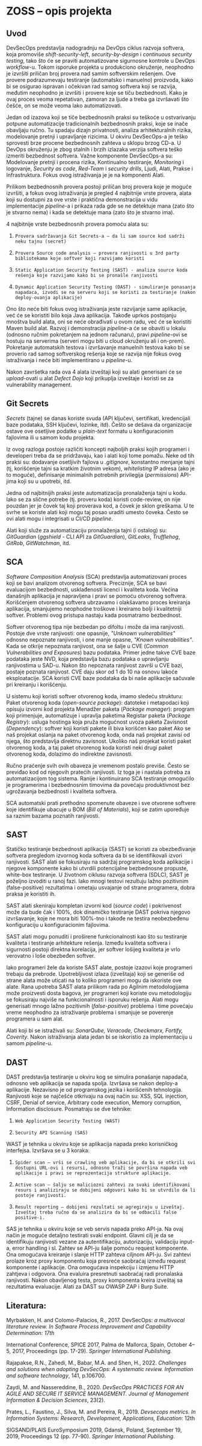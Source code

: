 # ZOSS – opis projekta
## Uvod
DevSecOps predstavlja nadogradnju na DevOps ciklus razvoja softvera, koja promoviše <i>shift-security-left</i>, <i>security-by-design</i> i <i>continuous security testing</i>, tako što će se praviti automatizovane sigurnosne kontrole u DevOps <i>workflow</i>-u. Tokom isporuke projekta u produkciono okruženje, neophodno je izvršiti priličan broj provera nad samim softverskim rešenjem. Ove provere podrazumevaju testiranje (automatsko i manuelno) proizvoda, kako bi se osigurao ispravan i očekivan rad samog softvera koji se razvija, međutim neophodno je izvršiti i provere koje se tiču bezbednosti. Kako je ovaj proces veoma repetativan, zamoran za ljude a treba ga izvršavati što češće, on se može veoma lako automatizovati.

Jedan od izazova koji se tiče bezbednosnih praksi su teškoće u ostvarivanju potpune automatizacije tradicionalnih bezbednosnih praksi, koje se inače obavljaju ručno. Tu spadaju dizajn privatnosti, analiza arhitekturalnih rizika, modelovanje pretnji i upravljanje rizicima. U okviru DevSecOps-a je teško sprovesti brze procene bezbednosnih zahteva u sklopu brzog CD-a. U DevOps okruženju je zbog stalnih i brzih izlazaka verzija softvera teško izmeriti bezbednost softvera.
Važne komponente DevSecOps-a su: Modelovanje pretnji i procena rizika, Kontinualno testiranje, <i>Monitoring</i> i logovanje, <i>Security as code</i>, <i>Red-Team</i> i <i>security drills</i>, Ljudi, Alati, Prakse i Infrastruktura. Fokus ovog istraživanja je je na komponenti Alati.

Prilikom bezbednosnih provera postoji priličan broj provera koje je moguće izvršiti, a fokus ovog istraživanja je pregled 4 najbitnije vrste provera, alata koji su dostupni za ove vrste i praktična demonstracija u vidu implementacije <i>pipeline</i>-a i prikaza rada gde se ne detektuje mana (zato što je stvarno nema) i kada se detektuje mana (zato što je stvarno ima).

4 najbitnije vrste bezbednosnih provera pomoću alata su: 
1.     Provera sadržavanja Git Secrets-a – da li sam source kod sadrži neku tajnu (secret)
2.     Provera Source code analysis – provera ranjivosti u 3rd party bibliotekama koje softver koji razvijamo koristi
3.     Static Application Security Testing (SAST) - analiza source koda rešenja koje razvijamo kako bi se pronašle ranjivosti
4.     Dynamic Application Security Testing (DAST) - simuliranje ponasanja napadaca, izvodi se na serveru koji se koristi za testiranje (nakon deploy-ovanja aplikacije)

Ono što neće biti fokus ovog istraživanja jeste razvijanje same aplikacije, već će se koristiti bilo koja Java aplikacija. Takođe uprkos postojanju mnoštva build alata, oni se neće obrađivati u ovom radu, već će se koristiti Maven build alat. Razvoj i demonstracija <i>pipeline</i>-a će se obaviti u lokalu (odnosno ručnim pokretanjem na jednom računaru), pravi <i>pipeline</i>-ovi se hostuju na serverima (serveri mogu biti u cloud okruženju ali i on-prem). Pokretanje automatskih testova i izvršavanje manuelnih testova kako bi se proverio rad samog softverskog rešenja koje se razvija nije fokus ovog istraživanja i neće biti implementirano u <i>pipeline</i>-u.

Nakon završetka rada ova 4 alata izveštaji koji su alati generisani će se <i>upload</i>-ovati u alat <i>Defect Dojo</i> koji prikuplja izveštaje i koristi se za vulnerability management.
## Git Secrets
<i>Secrets</i> (tajne) se danas koriste svuda (API ključevi, sertifikati, kredencijali baze podataka, SSH ključevi, lozinke, itd). Češto se dešava da organizacije ostave ove osetljive podatke u <i>plain-text</i> formatu u konfiguracionim fajlovima ili u samom kodu projekta.

Iz ovog razloga postoje različiti koncepti najboljih praksi kojih programeri i developeri treba da se pridržavaju, kao i alati koji tome pomažu. Neke od tih praksi su: dodavanje osetljivih fajlova u <i>.gitignore</i>, konstantno menjanje tajni (tj, korišćenje tajni sa kratkim životnim vekom), <i>whitelisting</i> IP adresa (ako je to moguće), definisanje minimalnih potrebnih privilegija (<i>permissions</i>) API-jima koji su u upotrebi, itd.

Jedna od najbitnijih praksi jeste automatizacija pronalaženja tajni u kodu. Iako se za slične potrebe (tj. proveru koda) koristi code-review, on nije pouzdan jer je čovek taj koji proverava kod, a čovek je sklon greškama. U te svrhe se koriste alati koji mogu taj posao uraditi umesto čoveka. Često se ovi alati mogu i integrisati u CI/CD <i>pipeline</i>.

Alati koji služe za automatizaciju pronalaženja tajni (i ostalog) su: <i>GitGuardian</i> (<i>ggshield</i> - CLI API za <i>GitGuardian</i>), <i>GitLeaks</i>, <i>Trufflehog</i>, <i>GitRob</i>, <i>GitWatchman</i>, itd.
## SCA
<i>Software Composition Analysis</i> (SCA) predstavlja automatizovani proces koji se bavi analizom otvorenog softvera. Preciznije, SCA se bavi evaluacijom bezbednosti, usklađenosti licenci i kvaliteta koda. Većina današnjih aplikacija je napravljena i pravi se pomoću otvorenog softvera. Korišćenjem otvorenog softvera ubrzavamo i olakšavamo proces kreiranja aplikacija, smanjujemo neophodne troškove i kreiramo bolji i kvalitetniji softver. Problemi ovog pristupa nastaju kada posmatramo bezbednost.

Softver otvorenog tipa nije bezbedan po difoltu i može da ima ranjivosti. Postoje dve vrste ranjivosti: one opasnije, <i>"Unknown vulnerabilities"</i> odnosno nepoznate ranjivosti, i one manje opasne, <i>"Known vulnerabilities"</i>. Kada se otkrije nepoznata ranjivost, ona se šalje u CVE (<i>Common Vulnerabilities and Exposures</i>) bazu podataka. Primer jedne takve CVE baze podataka jeste NVD, koja predstavlja bazu podataka o upravljanju ranjivostima u SAD-u. Nakon što nepoznata ranjivost završi u CVE bazi, postaje poznata ranjivost. CVE daju skor od 1 do 10 na osnovu lakoće eksploatacije. SCA koristi CVE baze podataka da bi naše aplikacije sačuvale pri kreiranju i korišćenju.

U sistemu koji koristi softver otvorenog koda, imamo sledeću strukturu:
Paket otvorenog koda (<i>open-source package</i>): datoteke i metapodaci koji opisuju izvorni kod projekta
Menadžer paketa (<i>Package manager</i>): program koji primenjuje, automatizuje i upravlja paketima
Registar paketa (<i>Package Registry</i>): usluga hostinga koja pruža mogućnost uvoza paketa
Zavisnost (<i>Dependency</i>): softver koji koristi pakete ili biva korišćen kao paket
Ako se naš projekat oslanja na paket otvorenog koda, onda naš projekat zavisi od njega, što predstavlja direktnu zavisnost. Ukoliko naš projekat koristi paket otvorenog koda, a taj paket otvorenog koda koristi neki drugi paket otvorenog koda, dolazimo do indirektne zavisnosti.

Ručno praćenje svih ovih obaveza je vremenom postalo previše. Često se previđao kod od njegovih pratećih ranjivosti. Iz toga je i nastala potreba za automatizacijom tog sistema. Ranije i kontinuirano SCA testiranje omogućilo je programerima i bezbednosnim timovima da povećaju produktivnost bez ugrožavanja bezbednosti i kvaliteta softvera.

SCA automatski prati prethodno spomenute obaveze i sve otvorene softvere koje identifikuje ubacuje u BOM (<i>Bill of Materials</i>), koji se zatim upoređuje sa raznim bazama poznatih ranjivosti.

## SAST
Statičko testiranje bezbednosti aplikacija (SAST) se koristi za obezbeđivanje softvera pregledom izvornog koda softvera da bi se identifikovali izvori ranjivosti. SAST alati se fokusiraju na sadržaj programskog koda aplikacije i njegove komponente kako bi utvrdili potencijalne bezbednosne propuste, white-box testiranje. U životnom ciklusu razvoja softvera (SDLC), SAST je poželjno izvoditi u ranoj fazi. Iako mnogi testovi rezultuju lažno pozitivnim (false-positive) rezultatima i ometaju usvajanje od strane programera, dobra praksa je koristiti ih.

SAST alati skeniraju kompletan izvorni kod (<i>source code</i>) i pokrivenost može da bude čak i 100%, dok dinamičko testiranje DAST pokriva njegovo izvršavanje, koje ne mora biti 100%-tno i takođe ne testira neobezbeđenu konfiguraciju u konfiguracionim fajlovima.

SAST alati mogu ponuditi i proširene funkcionalnosti kao što su testiranje kvaliteta i testiranje arhitekture rešenja. Između kvaliteta softvera i sigurnosti postoji direktna korelacija, jer softver lošijeg kvaliteta je vrlo verovatno i loše obezbeđen softver.

Iako programeri žele da koriste SAST alate, postoje izazovi koje programeri trebaju da prebrode. Upotrebljivost izlaza (izveštaja) koji se generiše od strane alata može uticati na to koliko programeri mogu da iskoriste ove alate. Rana upotreba SAST alata prilikom rada po Agilnim metodologijama može proizvesti dosta bagova, jer programeri koji koriste ovu metodologiju se fokusiraju najviše na funkcionalnosti i isporuku rešenja. Alati mogu generisati mnogo lažno pozitivnih (<i>false-positive</i>) problema i time povećaju vreme neophodno za istraživanje problema i smanjuje se poverenje programera u sam alat.

Alati koji bi se istraživali su: <i>SonarQube, Veracode, Checkmarx, Fortify, Coverity</i>. Nakon istraživanja alata jedan bi se iskoristio za implementaciju u samom <i>pipeline</i>-u.

## DAST
DAST predstavlja testiranje u okviru kog se simulira ponašanje napadača, odnosno veb aplikacija se napada spolja. Izvršava se nakon deploy-a aplikacije. Nezavisno je od programskog jezika i korišćenih tehnologija.
Ranjivosti koje se najčešće otkrivaju na ovaj način su: XSS, SQL injection, CSRF, Denial of service, Arbitrary code execution, Memory corruption, Information disclosure.
Posmatraju se dve tehnike:
1.     Web Application Security Testing (WAST)
2.     Security API Scanning (SAS)
WAST je tehnika u okviru koje se aplikacija napada preko korisničkog interfejsa. Izvršava se u 3 koraka:
1.     Spider scan – vrši se crawling veb aplikacije, da bi se otkrili svi dostupni URL-ovi i resursi, odnosno traži se površina napada veb aplikacije i pravi se reprezentacija strukture aplikacije.
2.     Active scan – šalju se maliciozni zahtevi za svaki identifikovani resurs i analiziraju se dobijeni odgovori kako bi se utvrdilo da li postoje ranjivosti.
3.     Result reporting – dobijeni rezultati se agregiraju u izveštaj. Izveštaj treba ručno da se analizira da bi se odbacili false positive-i.
SAS je tehnika u okviru koje se veb servis napada preko API-ja. Na ovaj način je moguće detaljno testirati svaki endpoint. Glavni cilj je da se identifikuju ranjivosti vezane za autentifikaciju, autorizaciju, validaciju input-a, error handling i sl. Zahtev se API-ju šalje pomoću request komponente. Ona omogućava kreiranje i slanje HTTP zahteva ciljnom API-ju. Svi zahtevi prolaze kroz proxy komponentu koja presreće saobraćaj između request komponente i aplikacije. Ona omogućava inspekciju i izmjenu HTTP zahtjeva i odgovora. Ona evaluira presretnuti saobraćaj radi pronalaska ranjivosti. Nakon obavljenog testa, proxy komponenta kreira izveštaj sa rezultatima evaluacije.
Alati za DAST su OWASP ZAP i Burp Suite.

## Literatura:
Myrbakken, H. and Colomo-Palacios, R., 2017. DevSecOps: <i>a multivocal literature review. In Software Process Improvement and Capability Determination: 17th</i>

International Conference, SPICE 2017, Palma de Mallorca, Spain, October 4–5, 2017, Proceedings (pp. 17-29). <i>Springer International Publishing.</i>

Rajapakse, R.N., Zahedi, M., Babar, M.A. and Shen, H., 2022. <i>Challenges and solutions when adopting DevSecOps: A systematic review. Information and software technology</i>, 141, p.106700.

Zaydi, M. and Nassereddine, B., 2020. <i>DevSecOps PRACTICES FOR AN AGILE AND SECURE IT SERVICE MANAGEMENT. Journal of Management Information & Decision Sciences</I>, 23(2).

Prates, L., Faustino, J., Silva, M. and Pereira, R., 2019. <i>Devsecops metrics. In Information Systems: Research, Development, Applications, Education</i>: 12th

SIGSAND/PLAIS EuroSymposium 2019, Gdansk, Poland, September 19, 2019, Proceedings 12 (pp. 77-90). <i>Springer International Publishing</i>.
